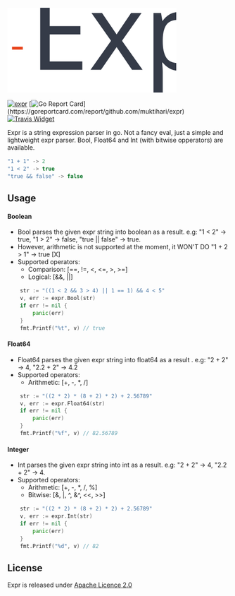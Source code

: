 ![expr](./icon.svg)

[![expr](https://img.shields.io/badge/go-reference-blue.svg?style=flat)](https://pkg.go.dev/github.com/muktihari/expr)
[![Go Report Card](https://goreportcard.com/badge/github.com/muktihari/expr?)](https://goreportcard.com/report/github.com/muktihari/expr)
[![Travis Widget](https://travis-ci.org/muktihari/expr.svg?branch=master)](https://travis-ci.org/github/muktihari/expr)

Expr is a string expression parser in go. Not a fancy eval, just a simple and lightweight expr parser. Bool, Float64 and Int (with bitwise opperators) are available.

```js
"1 + 1" -> 2
"1 < 2" -> true
"true && false" -> false
```

## Usage
#### Boolean
- Bool parses the given expr string into boolean as a result. e.g: "1 < 2" -> true, "1 > 2" -> false, "true || false" -> true.
- However, arithmetic is not supported at the moment, it WON'T DO "1 + 2 > 1" -> true [X]
- Supported operators:
    - Comparison: [==, !=, <, <=, >, >=]
    - Logical: [&&, ||]
```go
    str := "((1 < 2 && 3 > 4) || 1 == 1) && 4 < 5"
    v, err := expr.Bool(str)
    if err != nil {
        panic(err)
    }
    fmt.Printf("%t", v) // true
```

#### Float64
- Float64 parses the given expr string into float64 as a result . e.g: "2 + 2" -> 4, "2.2 + 2" -> 4.2
- Supported operators:
    - Arithmetic: [+, -, *, /]
```go
    str := "((2 * 2) * (8 + 2) * 2) + 2.56789"
    v, err := expr.Float64(str)
    if err != nil {
        panic(err)
    }
    fmt.Printf("%f", v) // 82.56789
```

#### Integer
- Int parses the given expr string into int as a result. e.g: "2 + 2" -> 4, "2.2 + 2" -> 4.
- Supported operators:
    - Arithmetic: [+, -, *, /, %]
    - Bitwise: [&, |, ^, &^, <<, >>]
```go
    str := "((2 * 2) * (8 + 2) * 2) + 2.56789"
    v, err := expr.Int(str)
    if err != nil {
        panic(err)
    }
    fmt.Printf("%d", v) // 82
```


## License
Expr is released under [Apache Licence 2.0](https://www.apache.org/licenses/LICENSE-2.0)
